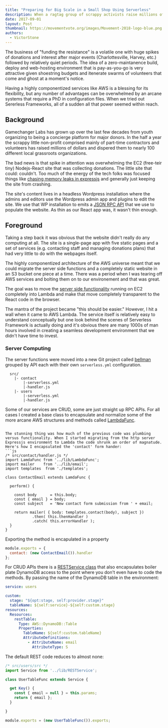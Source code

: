 ```yaml
---
title: "Preparing for Big Scale in a Small Shop Using Serverless"
description: When a ragtag group of scrappy activists raise millions of dollars they need an architecture that never turns a donor away
date: 2017-09-01
layout: Post
thumbnail: https://movementvote.org/images/Movement-2018-logo-blue.png
authors:
  - VictorStone
---
```

The business of "funding the resistance" is a volatile one with huge spikes of donations and interest after major events (Charlottesville, Harvey, etc.) followed by relatively quiet periods. The idea of a zero-maintanence build, deploy and web-hosting environment that is pay-as-you-go is very attractive given shoestring budgets and itenerate swarms of volunteers that come and ghost at a moment's notice.

Having a highly componentized services like AWS is a blessing for its flexibility, but any number of advantages can be overwhelmed by an arcane systems that require a PhD in configuration files. When we tried out Sererless Frameworks, all of a sudden all that power seemed within reach.

## Background

Gamechanger Labs has grown up over the last few decades from youth organizing to being a concierge platform for major donors. In the half a year the scrappy little non-profit comprised mainly of part-time contractors and volunteers has raised millions of dollars and dispered them to nearly 100 different local grassroots organizations.

The bad news is that spike in attention was overwhelming the EC2 (free-teir tiny) Nodejs-React site that was collecting donations. The little site that could: couldn't. Too much of the energy of the tech folks was focused things like [chasing memory leaks in expressjs](https://github.com/expressjs/express/issues/2997) and generally just keeping the site from crashing. 

The site's content lives in a headless Wordpress installation where the admins and editors use the Wordpress admin app and plugins to edit the site. We use that WP installation to emits a [JSON RPC API](https://github.com/Movement-2016/movement2016-wp/blob/master/wp-content/themes/movement-admin-theme/inc/movement-json.php) that we use to populate the website. As thin as our React app was, it wasn't thin enough.

## Foreground

Taking a step back it was obvious that the website didn't really do any computing at all. The site is a single-page app with five static pages and a set of services (e.g. contacting staff and managing donations plans) that had very little to do with the webpages itself.

The highly componentized architecture of the AWS universe meant that we could migrate the server side functions and a completely static website in an S3 bucket one piece at a time. There was a period when I was tearing off AWS services and bolting them on to our environement and that was great.

The goal was to move the [server side functionality](https://github.com/Movement-2016/concierge/blob/master/src/server/api.js#L18) running on EC2 completely into Lambda and make that move completely transparent to the React code in the browser.

The mantra of the project became "this should be easier." However, I hit a wall when it came to AWS Lambda. The service itself is relatively easy to understand conceptually but one look behind the scenes of Serverless Framework is actually doing and it's obvious there are many 1000s of man hours involved in creating a seamless development environment that we didn't have time to invest.

### Server Computing

The server functions were moved into a new Git project called [bellman](https://github.com/Movement-2016/bellman) grouped by API each with their own `serverless.yml` configuration.

```
  src/
    |- contact
        |-serverless.yml
        |-handler.js
    |- users
        |-serverless.yml
        |-handler.js
```
Some of our services are CRUD, some are just straight up RPC APIs. For all cases I created a base class to encapsulate and normalize some of the more arcane AWS structures and methods called [LambdaFunc](https://github.com/Movement-2016/bellman/blob/master/src/lib/LambdaFunc.js). 
```

The stunning thing was how much of the previous code was plumbing versus functionality. When I started migrating from the http server Expressjs environment to Lambda the code shrunk an order of magnatude. Here's how I encapsulated the 'contact' form hander:
```js
/* src/contact/handler.js */
import LamdaFunc from '../lib/LambdaFunc';
import mailer    from '../lib/email';
import templates  from './templates';

class ContactEmail extends LamdaFunc {

  perform() {

    const body      = this.body;
    const { email } = body;
    const subject   = 'New contact form submission from ' + email;

    return mailer( { body: templates.contact(body), subject })
            .then( this.thenHandler )
            .catch( this.errorHandler );
  }
}
```
Exporting the method is encapulated in a property
```js
module.exports = {
  contact: (new ContactEmail()).handler
};

```
For CRUD APIs there is a [RESTService class](https://github.com/Movement-2016/bellman/blob/master/src/lib/RESTService.js) that also encapsulates boiler plate DynamoDB access to the point where you don't even have to code the methods. By passing the name of the DynamoDB table in the environment:
```yml
service: users

custom: 
  stage: "${opt:stage, self:provider.stage}"
  tableName: ${self:service}-${self:custom.stage}
resources:  
  Resources:
    restTable:
      Type: AWS::DynamoDB::Table
      Properties:
        TableName: ${self:custom.tableName}
        AttributeDefinitions:
          - AttributeName: email
            AttributeType: S  
```
The default REST code reduces to almost none:
```js
/* src/users/src */
import Service from '../lib/RESTService';

class UserTableFunc extends Service {

  get Key() {
    const { email = null } = this.params;
    return { email };
  }

}

module.exports = (new UserTableFunc()).exports;
```
